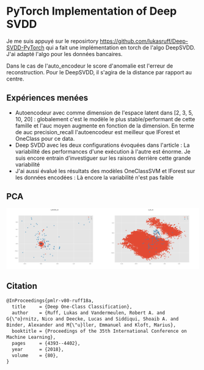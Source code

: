 # PyTorch Implementation of Deep SVDD
Je me suis appuyé sur le reposirtory https://github.com/lukasruff/Deep-SVDD-PyTorch qui a fait une implémentation en torch de l'algo DeepSVDD. J'ai adapté l'algo pour les données bancaires.

Dans le cas de l'auto_encodeur le score d'anomalie est l'erreur de reconstruction. Pour le DeepSVDD, il s'agira de la distance par rapport au centre.

## Expériences menées 
 * Autoencodeur avec comme dimension de l'espace latent dans [2, 3, 5, 10, 20] : globalement c'est le modèle le plus stable/performant de cette famille et l'auc moyen augmente en fonction de la dimension. En terme de auc precision_recall l'autoencodeur est meilleur que IForest et OneClass pour ce data.
 * Deep SVDD avec les deux configurations évoquées dans l'article : La variabilité des performances d'une exécution à l'autre est énorme. Je suis encore entrain d'investiguer sur les raisons derrière cette grande variabilité
 * J'ai aussi évalué les résultats des modèles OneClassSVM et IForest sur les données encodées : Là encore la variabilité n'est pas faible
## PCA
<p align="center">
  <img src="images/img_1.png">
</p>


## Citation

```
@InProceedings{pmlr-v80-ruff18a,
  title     = {Deep One-Class Classification},
  author    = {Ruff, Lukas and Vandermeulen, Robert A. and G{\"o}rnitz, Nico and Deecke, Lucas and Siddiqui, Shoaib A. and Binder, Alexander and M{\"u}ller, Emmanuel and Kloft, Marius},
  booktitle = {Proceedings of the 35th International Conference on Machine Learning},
  pages     = {4393--4402},
  year      = {2018},
  volume    = {80},
}
```
